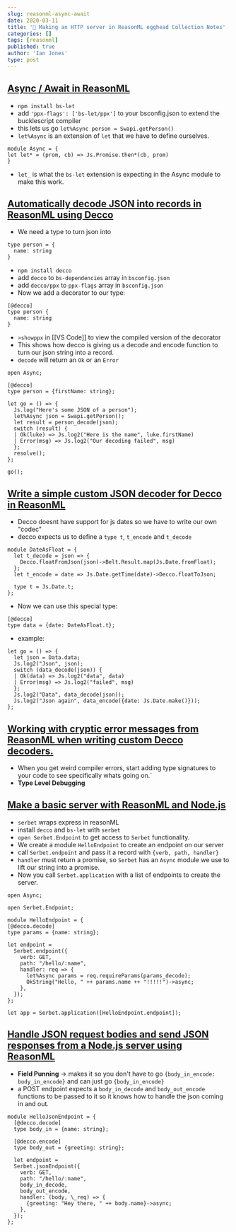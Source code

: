 ```yaml
---
slug: reasonml-async-await
date: 2020-03-11
title: '📝 Making an HTTP server in ReasonML egghead Collection Notes'
categories: []
tags: [reasonml]
published: true
author: 'Ian Jones'
type: post
---
```


## [Async / Await in ReasonML](https://egghead.io/lessons/reason-async-await-in-reasonml?pl=making-an-http-server-in-reasonml-on-top-of-node-js-dab086a2)

- `npm install bs-let`
- add `'ppx-flags': ['bs-let/ppx']` to your bsconfig.json to extend the bucklescript compiler
- this lets us go `let%Async person = Swapi.getPerson()`
- `let%Async` is an extension of `let` that we have to define ourselves.

```reason
module Async = {
let let* = (prom, cb) => Js.Promise.then*(cb, prom)
}
```

- `let_` is what the `bs-let` extension is expecting in the Async module to make this work.

## [Automatically decode JSON into records in ReasonML using Decco](https://egghead.io/lessons/reason-automatically-decode-json-into-records-in-reasonml-using-decco?pl=making-an-http-server-in-reasonml-on-top-of-node-js-dab086a2)

- We need a type to turn json into

```reason
type person = {
  name: string
}
```

- `npm install decco`
- add `decco` to `bs-dependencies` array in `bsconfig.json`
- add `decco/ppx` to `ppx-flags` array in `bsconfig.json`
- Now we add a decorator to our type:

```reason
[@decco]
type person {
  name: string
}
```

- `>showppx` in [[VS Code]] to view the compiled version of the decorator
- This shows how decco is giving us a decode and encode function to turn our json string into a record.
- `decode` will return an `Ok` or an `Error`

```reason
open Async;

[@decco]
type person = {firstName: string};

let go = () => {
  Js.log("Here's some JSON of a person");
  let%Async json = Swapi.getPerson();
  let result = person_decode(json);
  switch (result) {
  | Ok(luke) => Js.log2("Here is the name", luke.firstName)
  | Error(msg) => Js.log2("Our decoding failed", msg)
  };
  resolve();
};

go();
```

## [Write a simple custom JSON decoder for Decco in ReasonML](https://egghead.io/lessons/reason-write-a-simple-custom-json-decoder-for-decco-in-reasonml?pl=making-an-http-server-in-reasonml-on-top-of-node-js-dab086a2)

- Decco doesnt have support for js dates so we have to write our own "codec"
- decco expects us to define a `type t`, `t_encode` and `t_decode`

```reason
module DateAsFloat = {
  let t_decode = json => {
    Decco.floatFromJson(json)->Belt.Result.map(Js.Date.fromFloat);
  };
  let t_encode = date => Js.Date.getTime(date)->Decco.floatToJson;

  type t = Js.Date.t;
};
```

- Now we can use this special type:

```reason
[@decco]
type data = {date: DateAsFloat.t};
```

- example:

```reason
let go = () => {
  let json = Data.data;
  Js.log2("Json", json);
  switch (data_decode(json)) {
  | Ok(data) => Js.log2("data", data)
  | Error(msg) => Js.log2("failed", msg)
  };
  Js.log2("Data", data_decode(json));
  Js.log2("Json again", data_encode({date: Js.Date.make()}));
};
```

## [Working with cryptic error messages from ReasonML when writing custom Decco decoders.](https://egghead.io/lessons/reason-working-with-cryptic-error-messages-from-reasonml-when-writing-custom-decco-decoders?pl=making-an-http-server-in-reasonml-on-top-of-node-js-dab086a2)

- When you get weird compiler errors, start adding type signatures to your code to see specifically whats going on.`
- **Type Level Debugging**

## [Make a basic server with ReasonML and Node.js](https://egghead.io/lessons/node-js-make-a-basic-server-with-reasonml-and-node-js?pl=making-an-http-server-in-reasonml-on-top-of-node-js-dab086a2)

- `serbet` wraps express in reasonML
- install `decco` and `bs-let` with `serbet`
- `open Serbet.Endpoint` to get access to `Serbet` functionality.
- We create a module `HelloEndpoint` to create an endpoint on our server
- call `Serbet.endpoint` and pass it a record with `{verb, path, handler}`
- `handler` must return a promise, so `Serbet` has an `Async` module we use to lift our string into a promise.
- Now you call `Serbet.application` with a list of endpoints to create the server.

```reason
open Async;

open Serbet.Endpoint;

module HelloEndpoint = {
[@decco.decode]
type params = {name: string};

let endpoint =
  Serbet.endpoint({
    verb: GET,
    path: "/hello/:name",
    handler: req => {
      let%Async params = req.requireParams(params_decode);
      OkString("Hello, " ++ params.name ++ "!!!!!")->async;
    },
  });
};

let app = Serbet.application([HelloEndpoint.endpoint]);
```

## [Handle JSON request bodies and send JSON responses from a Node.js server using ReasonML](https://egghead.io/lessons/node-js-handle-json-request-bodies-and-send-json-responses-from-a-node-js-server-using-reasonml?pl=making-an-http-server-in-reasonml-on-top-of-node-js-dab086a2)

- **Field Punning** -> makes it so you don't have to go `{body_in_encode: body_in_encode}` and can just go `{body_in_encode}`
- a POST endpoint expects a `body_in_decode` and `body_out_encode` functions to be passed to it so it knows how to handle the json coming in and out.

```reason
module HelloJsonEndpoint = {
  [@decco.decode]
  type body_in = {name: string};

  [@decco.encode]
  type body_out = {greeting: string};

  let endpoint =
  Serbet.jsonEndpoint({
    verb: GET,
    path: "/hello/:name",
    body_in_decode,
    body_out_encode,
    handler: (body, \_req) => {
      {greeting: "Hey there, " ++ body.name}->async;
    },
  });
};
```
